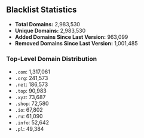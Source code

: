 ## Blacklist Statistics

- **Total Domains:** 2,983,530
- **Unique Domains:** 2,983,530
- **Added Domains Since Last Version:** 963,099
- **Removed Domains Since Last Version:** 1,001,485

### Top-Level Domain Distribution

-  `.com`: 1,317,061
-  `.org`: 241,573
-  `.net`: 186,573
-  `.top`: 90,983
-  `.xyz`: 73,687
-  `.shop`: 72,580
-  `.io`: 67,802
-  `.ru`: 61,090
-  `.info`: 52,642
-  `.pl`: 49,384
